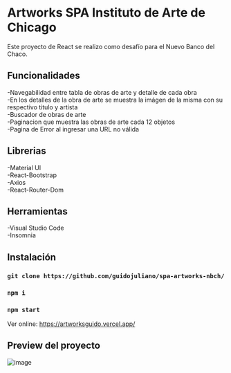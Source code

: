 # Artworks SPA Instituto de Arte de Chicago

Este proyecto de React se realizo como desafío para el Nuevo Banco del Chaco.

## Funcionalidades
-Navegabilidad entre tabla de obras de arte y detalle de cada obra\
-En los detalles de la obra de arte se muestra la imágen de la misma con su respectivo titulo y artista\
-Buscador de obras de arte\
-Paginacion que muestra las obras de arte cada 12 objetos\
-Pagina de Error al ingresar una URL no válida

## Librerias
-Material UI\
-React-Bootstrap\
-Axios\
-React-Router-Dom

## Herramientas
-Visual Studio Code\
-Insomnia

## Instalación

### `git clone https://github.com/guidojuliano/spa-artworks-nbch/`
### `npm i`
### `npm start`

Ver online: https://artworksguido.vercel.app/

## Preview del proyecto

![image](https://user-images.githubusercontent.com/91292914/176907485-daee516e-f3a4-4893-8ddb-5d65b1266dbe.png)

